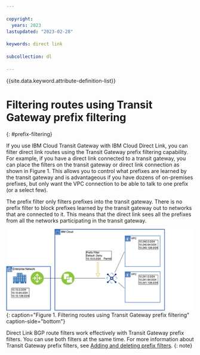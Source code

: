 ```yaml
---

copyright:
  years: 2023
lastupdated: "2023-02-28"

keywords: direct link

subcollection: dl

---
```


{{site.data.keyword.attribute-definition-list}}

# Filtering routes using Transit Gateway prefix filtering
{: #prefix-filtering}

If you use IBM Cloud Transit Gateway with IBM Cloud Direct Link, you can filter direct link routes using the Transit Gateway prefix filtering capability. For example, if you have a direct link connected to a transit gateway, you can place the filters on the transit gateway or direct link connection as shown in Figure 1. This allows you to control what prefixes are learned by the transit gateway and is advantageous if you have dozens of on-premises prefixes, but only want the VPC connection to be able to talk to one prefix (or a select few). 

The prefix filter only filters prefixes into the transit gateway. There is no prefix filter to block prefixes learned by the transit gateway out to networks that are connected to it. This means that the direct link sees all the prefixes from all the networks participating in the transit gateway. 

![Filtering routes using Transit Gateway prefix filtering](/images/prefix-filter-transit-gateway1.svg){: caption="Figure 1. Filtering routes using Transit Gateway prefix filtering" caption-side="bottom"}

Direct Link BGP route filters work effectively with Transit Gateway prefix filters. You can use both filters at the same time. For more information about Transit Gateway prefix filters, see [Adding and deleting prefix filters](/docs/transit-gateway?topic=transit-gateway-adding-prefix-filters&interface=ui).
{: note}
